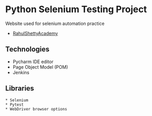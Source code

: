 # Python Selenium Testing Project

Website used for selenium automation practice

* [RahulShettyAcademy](https://rahulshettyacademy.com/angularpractice/ "Rahul Shetty ecommerce website")

## Technologies

* Pycharm IDE editor
* Page Object Model (POM)
* Jenkins

## Libraries

```
* Selenium
* Pytest
* WebDriver browser options
```